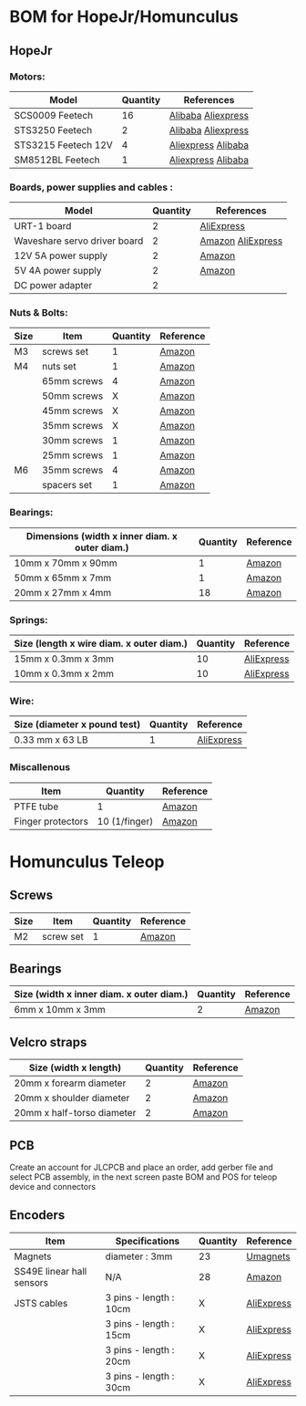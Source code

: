 BOM for HopeJr/Homunculus
========================

## HopeJr

### Motors:

| Model            | Quantity  | References |
|------------------|---------|------------|
| SCS0009 Feetech  | 16      | [Alibaba](https://www.alibaba.com/product-detail/Feetech-Scs0009-Servo-Core-Motor-0_1601260621032.html?spm=a2700.galleryofferlist.normal_offer.5.5e7c13a0XTxJZw) [Aliexpress](https://fr.aliexpress.com/item/1005008869191632.html?spm=a2g0o.productlist.main.1.59137b4d5ODkpH&algo_pvid=0dbf48c4-0888-4775-a964-660a5fb3d6bc&algo_exp_id=0dbf48c4-0888-4775-a964-660a5fb3d6bc-0&pdp_ext_f=%7B%22order%22%3A%226%22%2C%22eval%22%3A%221%22%7D&pdp_npi=4%40dis%21EUR%218.42%217.39%21%21%219.36%218.21%21%4021038df617490543614042614e330a%2112000047023515628%21sea%21FR%210%21ABX&curPageLogUid=63zKgeGaefFV&utparam-url=scene%3Asearch%7Cquery_from%3A)
| STS3250 Feetech  | 2       | [Alibaba](https://www.alibaba.com/product-detail/Feetech-STS3250-12V-50KG-Magnetic-Encoder_1601406488870.html?spm=a2700.galleryofferlist.normal_offer.d_price.2efc13a0wDnZxw) [Aliexpress](https://fr.aliexpress.com/item/1005008926395265.html?spm=a2g0o.productlist.main.2.35861365pBIyFy&algo_pvid=7c3843a8-a37b-4893-a143-4452bb5a4694&algo_exp_id=7c3843a8-a37b-4893-a143-4452bb5a4694-1&pdp_ext_f=%7B%22order%22%3A%2228%22%2C%22eval%22%3A%221%22%2C%22orig_sl_item_id%22%3A%221005008926395265%22%2C%22orig_item_id%22%3A%221005008694980324%22%7D&pdp_npi=4%40dis%21EUR%2162.37%2161.99%21%21%2169.36%2168.93%21%4021038e6617490545417431390e5e1c%2112000047229459771%21sea%21FR%210%21ABX&curPageLogUid=UpwbcMOQ7Gjl&utparam-url=scene%3Asearch%7Cquery_from%3A)
| STS3215 Feetech 12V | 4 | [Aliexpress](https://fr.aliexpress.com/item/1005008742699758.html?spm=a2g0o.productlist.main.2.32912dffXloWDi&algo_pvid=6e9fc361-4144-407f-8441-3a785d3c28b3&algo_exp_id=6e9fc361-4144-407f-8441-3a785d3c28b3-1&pdp_ext_f=%7B%22order%22%3A%2234%22%2C%22eval%22%3A%221%22%7D&pdp_npi=4%40dis%21EUR%217.89%217.39%21%21%218.77%218.21%21%402103835c17490548315058792e3bf0%2112000046482045592%21sea%21FR%210%21ABX&curPageLogUid=ve5xiXTCtbAf&utparam-url=scene%3Asearch%7Cquery_from%3A) [Alibaba](https://www.alibaba.com/product-detail/Feetech-STS3215-SO-ARM100-Servo-12V_1601454342129.html?spm=a2700.galleryofferlist.normal_offer.d_title.66be13a0KgLtVj)
| SM8512BL Feetech | 1       | [Aliexpress](https://fr.aliexpress.com/item/1005008461199168.html?spm=a2g0o.productlist.main.1.51392fd4srxm6Y&algo_pvid=00e0eefa-ae3a-4bb2-ab01-84ec0276fde8&algo_exp_id=00e0eefa-ae3a-4bb2-ab01-84ec0276fde8-0&pdp_ext_f=%7B%22order%22%3A%22-1%22%2C%22eval%22%3A%221%22%7D&pdp_npi=4%40dis%21EUR%21484.99%21484.99%21%21%213873.74%213873.74%21%402103864c17490660354148284e4f7c%2112000045232446049%21sea%21FR%210%21ABX&curPageLogUid=DpB1jzTFNdy6&utparam-url=scene%3Asearch%7Cquery_from%3A) [Alibaba](https://www.alibaba.com/product-detail/12V-24V-85kg-8-Nm-High_1600896859788.html?spm=a2700.galleryofferlist.normal_offer.d_price.6d5513a0PirZbv)

### Boards, power supplies and cables :

| Model            | Quantity  | References |
|------------------|---------|------------|
| URT-1 board       | 2    | [AliExpress](https://fr.aliexpress.com/item/1005008295936678.html?spm=a2g0o.productlist.main.6.9e7156bc1NdD9y&algo_pvid=95d62ddb-afef-4601-901d-54f76de59d0e&algo_exp_id=95d62ddb-afef-4601-901d-54f76de59d0e-5&pdp_ext_f=%7B%22order%22%3A%225%22%2C%22eval%22%3A%221%22%7D&pdp_npi=4%40dis%21EUR%218.89%218.89%21%21%219.91%219.91%21%40211b6c1717491141782881954e8372%2112000044526097191%21sea%21FR%210%21ABX&curPageLogUid=WBixA7esURQq&utparam-url=scene%3Asearch%7Cquery_from%3A)
| Waveshare servo driver board     | 2  | [Amazon](https://amzn.eu/d/hYl6g60) [AliExpress](https://fr.aliexpress.com/item/1005006054189812.html?gatewayAdapt=glo2fra)
| 12V 5A power supply | 2    | [Amazon](https://amzn.eu/d/9yNCEuk)
| 5V 4A power supply | 2     | [Amazon](https://amzn.eu/d/9IXxrc8)
| DC power adapter | 2 |

### Nuts & Bolts:

| Size | Item | Quantity | Reference
|-|-|-|-
| M3 | screws set | 1 | [Amazon](https://amzn.eu/d/io5NaX3)
| M4 | nuts set    | 1 | [Amazon](https://www.amazon.fr/-/en/dp/B0D1V96WXT)
|| 65mm screws | 4 | [Amazon](https://amzn.eu/d/41AhVIU)
|| 50mm screws | X |[Amazon](https://amzn.eu/d/8G91txy)
|| 45mm screws | X |[Amazon](https://amzn.eu/d/9xu0pLa)
|| 35mm screws | X |[Amazon](https://amzn.eu/d/c5xaClV)
|| 30mm screws | 1 |[Amazon](https://amzn.eu/d/7kudpAo)
|| 25mm screws | 1 |[Amazon](https://amzn.eu/d/2BEgJFc)
| M6 | 35mm screws | 4 | [Amazon](https://amzn.eu/d/dzNhSkJ)
|| spacers set | 1 | [Amazon](https://www.amazon.fr/dp/B0D8H3M26T)

### Bearings:

| Dimensions (width x inner diam. x outer diam.) | Quantity | Reference
|-|-|-
| 10mm x 70mm x 90mm | 1 | [Amazon](https://amzn.eu/d/8Xz7m4C)
| 50mm x 65mm x 7mm | 1 | [Amazon](https://amzn.eu/d/1xOo8re)
| 20mm x 27mm x 4mm | 18 | [Amazon](https://amzn.eu/d/9LXO205)

### Springs: 

| Size (length x wire diam. x outer diam.) | Quantity | Reference
|-|-|-
| 15mm x 0.3mm x 3mm | 10 | [AliExpress](https://fr.aliexpress.com/item/4000250320601.html?spm=a2g0o.order_detail.order_detail_item.4.107d7d56n91gFK&gatewayAdapt=glo2fra)
| 10mm x 0.3mm x 2mm | 10 | [AliExpress](https://fr.aliexpress.com/item/4000250320601.html?spm=a2g0o.order_detail.order_detail_item.4.107d7d56n91gFK&gatewayAdapt=glo2fra)

### Wire:

| Size (diameter x pound test) | Quantity | Reference
|-|-|-
|0.33 mm x 63 LB | 1 | [AliExpress](https://fr.aliexpress.com/item/1005002939956976.html?spm=a2g0o.productlist.main.1.4f70ad5eZmSTta&algo_pvid=d6f5447a-fb1b-47e3-98e2-6e60bac619a8&algo_exp_id=d6f5447a-fb1b-47e3-98e2-6e60bac619a8-0&pdp_ext_f=%7B%22order%22%3A%2257%22%2C%22eval%22%3A%221%22%7D&pdp_npi=4%40dis%21EUR%2116.19%2116.19%21%21%2117.75%2117.75%21%4021038e6617470664317737685e1bc4%2112000034219234547%21sea%21FR%216318966755%21X&curPageLogUid=t60A8Jjhk0Av&utparam-url=scene%3Asearch%7Cquery_from%3A)
 

### Miscallenous

|Item| Quantity | Reference
|-|-|-
| PTFE tube | 1 | [Amazon](https://amzn.eu/d/fZaQyIG)
| Finger protectors | 10 (1/finger) | [Amazon](https://amzn.eu/d/dV4cPsd)

# Homunculus Teleop

## Screws

| Size | Item | Quantity | Reference 
|-|-|-|-
| M2 | screw set | 1 | [Amazon](https://amzn.eu/d/cVf2toH)

## Bearings

| Size (width x inner diam. x outer diam.) | Quantity | Reference
|-|-|-
| 6mm x 10mm x 3mm | 2 | [Amazon](https://amzn.eu/d/eKGj9gf)

## Velcro straps

| Size (width x length) | Quantity | Reference
|-|-|-
| 20mm x forearm diameter | 2 | [Amazon](https://a.co/d/8bawLVo)
| 20mm x shoulder diameter | 2 | [Amazon](https://a.co/d/8bawLVo)
| 20mm x half-torso diameter | 2 | [Amazon](https://a.co/d/8bawLVo)



## PCB
Create an account for JLCPCB and place an order, add gerber file and select PCB assembly, in the next screen paste BOM and POS for teleop device and connectors

## Encoders

| Item | Specifications | Quantity | Reference
|-|-|-|-
| Magnets |  diameter : 3mm | 23 | [Umagnets](https://www.umagnets.com/p/3mm-x-2mm-diametrically-magnetized-neodymium-disc-magnet-n38-small-powerful-rare-earth-round-magnets-for-craft/)
| SS49E linear hall sensors | N/A | 28 | [Amazon](https://amzn.eu/d/aemjs7f)
| JSTS cables | 3 pins - length : 10cm | X | [AliExpress](https://fr.aliexpress.com/item/1005007218127653.html?srcSns=sns_Copy&spreadType=socialShare&bizType=ProductDetail&social_params=61110689587&aff_fcid=2334e60433974ad994e9f730394b13c3-1747322012534-07468-_EvdoJua&tt=MG&aff_fsk=_EvdoJua&aff_platform=default&sk=_EvdoJua&aff_trace_key=2334e60433974ad994e9f730394b13c3-1747322012534-07468-_EvdoJua&shareId=61110689587&businessType=ProductDetail&platform=AE&terminal_id=c5bf969a443849edbe60958581978297&afSmartRedirect=y)
|               | 3 pins - length : 15cm | X | [AliExpress](https://fr.aliexpress.com/item/1005007218127653.html?srcSns=sns_Copy&spreadType=socialShare&bizType=ProductDetail&social_params=61110689587&aff_fcid=2334e60433974ad994e9f730394b13c3-1747322012534-07468-_EvdoJua&tt=MG&aff_fsk=_EvdoJua&aff_platform=default&sk=_EvdoJua&aff_trace_key=2334e60433974ad994e9f730394b13c3-1747322012534-07468-_EvdoJua&shareId=61110689587&businessType=ProductDetail&platform=AE&terminal_id=c5bf969a443849edbe60958581978297&afSmartRedirect=y)
|               | 3 pins - length : 20cm | X | [AliExpress](https://fr.aliexpress.com/item/1005007218127653.html?srcSns=sns_Copy&spreadType=socialShare&bizType=ProductDetail&social_params=61110689587&aff_fcid=2334e60433974ad994e9f730394b13c3-1747322012534-07468-_EvdoJua&tt=MG&aff_fsk=_EvdoJua&aff_platform=default&sk=_EvdoJua&aff_trace_key=2334e60433974ad994e9f730394b13c3-1747322012534-07468-_EvdoJua&shareId=61110689587&businessType=ProductDetail&platform=AE&terminal_id=c5bf969a443849edbe60958581978297&afSmartRedirect=y)
|               | 3 pins - length : 30cm | X | [AliExpress](https://fr.aliexpress.com/item/1005007218127653.html?srcSns=sns_Copy&spreadType=socialShare&bizType=ProductDetail&social_params=61110689587&aff_fcid=2334e60433974ad994e9f730394b13c3-1747322012534-07468-_EvdoJua&tt=MG&aff_fsk=_EvdoJua&aff_platform=default&sk=_EvdoJua&aff_trace_key=2334e60433974ad994e9f730394b13c3-1747322012534-07468-_EvdoJua&shareId=61110689587&businessType=ProductDetail&platform=AE&terminal_id=c5bf969a443849edbe60958581978297&afSmartRedirect=y)

